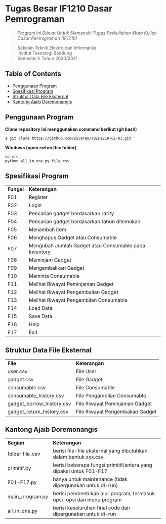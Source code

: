 # Tugas Besar IF1210 Dasar Pemrograman
> _Program Ini Dibuat Untuk Memenuhi Tugas Perkuliahan Mata Kuliah Dasar Pemrograman (IF1210)_ <br/>
>
> Sekolah Teknik Elektro dan Informatika <br/>
> Institut Teknologi Bandung <br/>
> Semester II Tahun 2020/2021 <br/>

## Table of Contents
* [Penggunaan Program](#penggunaan-program)
* [Spesifikasi Program](#spesifikasi-program)
* [Struktur Data File Eksternal](#struktur-data-file-eksternal)
* [Kantong Ajaib Doremonangis](#kantong-ajaib-doremonangis)

## Penggunaan Program
**Clone repository ini menggunakan command berikut (git bash)**
```
$ git clone https://github.com/sivaren/TBIF1210-01-03.git
```

**Windows (open `cmd` on this folder)**
```
cd src
python all_in_one.py file_csv
```

## Spesifikasi Program
<table>
    <tr>
      <td><b>Fungsi</b></td>
      <td><b>Keterangan</b></td>
    </tr>
    <tr>
      <td>F01</td>
      <td>Register</td>
    </tr>
    <tr>
      <td>F02</td>
      <td>Login</td>
    </tr>
    <tr>
      <td>F03</td>
      <td>Pencarian gadget berdasarkan rarity</td>
    </tr>
    <tr>
      <td>F04</td>
      <td>Pencarian gadget berdasarkan tahun ditemukan</td>
    </tr>
    <tr>
      <td>F05</td>
      <td>Menambah item</td>
    </tr>
    <tr>
      <td>F06</td>
      <td>Menghapus Gadget atau Consumable</td>
    </tr>
    <tr>
      <td>F07</td>
      <td>Mengubah Jumlah Gadget atau Consumable pada Inventory</td>
    </tr>
    <tr>
      <td>F08</td>
      <td>Meminjam Gadget</td>
    </tr>
    <tr>
      <td>F09</td>
      <td>Mengembalikan Gadget</td>
    </tr>
    <tr>
      <td>F10</td>
      <td>Meminta Consumable</td>
    </tr>
    <tr>
      <td>F11</td>
      <td>Melihat Riwayat Peminjaman Gadget</td>
    </tr>
    <tr>
      <td>F12</td>
      <td>Melihat Riwayat Pengembalian Gadget</td>
    </tr>
    <tr>
      <td>F13</td>
      <td>Melihat Riwayat Pengambilan Consumable</td>
    </tr>
    <tr>
      <td>F14</td>
      <td>Load Data</td>
    </tr>
    <tr>
      <td>F15</td>
      <td>Save Data</td>
    </tr>
    <tr>
      <td>F16</td>
      <td>Help</td>
    </tr>
    <tr>
      <td>F17</td>
      <td>Exit</td>
    </tr>
</table>

## Struktur Data File Eksternal
<table>
    <tr>
      <td><b>File</b></td>
      <td><b>Keterangan</b></td>
    </tr>
    <tr>
      <td>user.csv</td>
      <td>File User</td>
    </tr>
    <tr>
      <td>gadget.csv</td>
      <td>File Gadget</td>
    </tr>
    <tr>
      <td>consumable.csv</td>
      <td>File Consumable</td>
    </tr>
    <tr>
      <td>consumable_history.csv</td>
      <td>File Pengambilan Consumable</td>
    </tr>
    <tr>
      <td>gadget_borrow_history.csv</td>
      <td>File Riwayat Peminjaman Gadget</td>
    </tr>
    <tr>
      <td>gadget_return_history.csv</td>
      <td>File Riwayat Pengembalian Gadget</td>
    </tr>
</table>

## Kantong Ajaib Doremonangis
<table>
    <tr>
      <td><b>Bagian</b></td>
      <td><b>Keterangan</b></td>
    </tr>
    <tr>
      <td>folder file_csv</td>
      <td>berisi file-file eksternal yang dibutuhkan dalam bentuk xxx.csv</td>
    </tr>
    <tr>
      <td>primitif.py</td>
      <td>berisi beberapa fungsi primitif/antara yang dipakai untuk F01-F17</td>
    </tr>
    <tr>
      <td>F01-F17.py</td>
      <td>hanya untuk maintenance (tidak dipergunakan untuk di-run)</td>
    </tr>
    <tr>
      <td>main_program.py</td>
      <td>berisi pembentukan alur program, termasuk opsi-opsi dari menu program</td>
    </tr>
    <tr>
      <td>all_in_one.py</td>
      <td>berisi keseluruhan final code dan dipergunakan untuk di-run</td>
    </tr>
</table>
